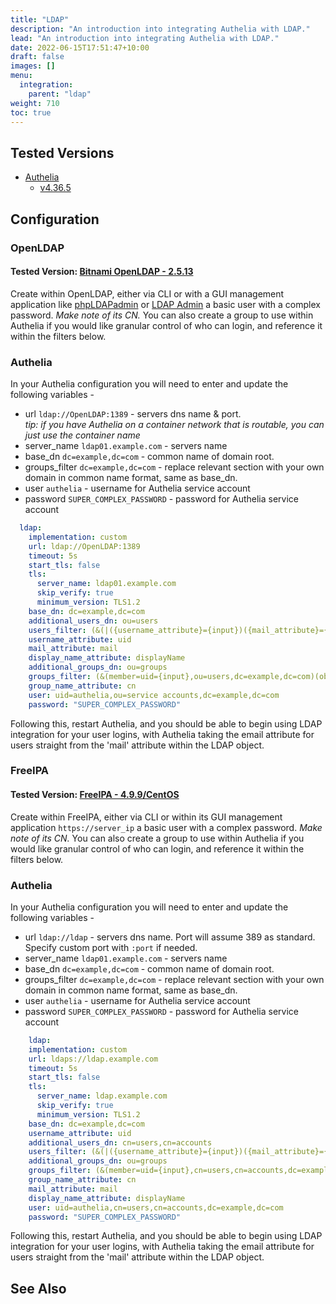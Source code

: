```yaml
---
title: "LDAP"
description: "An introduction into integrating Authelia with LDAP."
lead: "An introduction into integrating Authelia with LDAP."
date: 2022-06-15T17:51:47+10:00
draft: false
images: []
menu:
  integration:
    parent: "ldap"
weight: 710
toc: true
---
```


## Tested Versions

* [Authelia]
  * [v4.36.5](https://github.com/authelia/authelia/releases/tag/v4.36.5)

## Configuration

### OpenLDAP
#### Tested Version: [Bitnami OpenLDAP - 2.5.13](https://github.com/bitnami/bitnami-docker-openldap/releases/tag/2.5.13-debian-11-r7)  
Create within OpenLDAP, either via CLI or with a GUI management application like [phpLDAPadmin](http://phpldapadmin.sourceforge.net/wiki/index.php/Main_Page) or [LDAP Admin](http://www.ldapadmin.org/) a basic user with a complex password.
*Make note of its CN.*
You can also create a group to use within Authelia if you would like granular control of who can login, and reference it within the filters below.

### Authelia

In your Authelia configuration you will need to enter and update the following variables - 
* url `ldap://OpenLDAP:1389` - servers dns name & port.  
  *tip: if you have Authelia on a container network that is routable, you can just use the container name*
* server_name `ldap01.example.com` - servers name
* base_dn `dc=example,dc=com` - common name of domain root.
* groups_filter `dc=example,dc=com` - replace relevant section with your own domain in common name format, same as base_dn.
* user `authelia` - username for Authelia service account
* password `SUPER_COMPLEX_PASSWORD` - password for Authelia service account

```yaml
  ldap:
    implementation: custom
    url: ldap://OpenLDAP:1389
    timeout: 5s
    start_tls: false
    tls:
      server_name: ldap01.example.com
      skip_verify: true
      minimum_version: TLS1.2
    base_dn: dc=example,dc=com
    additional_users_dn: ou=users
    users_filter: (&(|({username_attribute}={input})({mail_attribute}={input}))(objectClass=person))
    username_attribute: uid
    mail_attribute: mail
    display_name_attribute: displayName
    additional_groups_dn: ou=groups
    groups_filter: (&(member=uid={input},ou=users,dc=example,dc=com)(objectclass=groupofnames))
    group_name_attribute: cn
    user: uid=authelia,ou=service accounts,dc=example,dc=com
    password: "SUPER_COMPLEX_PASSWORD"
```
Following this, restart Authelia, and you should be able to begin using LDAP integration for your user logins, with Authelia taking the email attribute for users straight from the 'mail' attribute within the LDAP object.  

### FreeIPA
#### Tested Version: [FreeIPA - 4.9.9/CentOS]([https://github.com/bitnami/bitnami-docker-openldap/releases/tag/2.5.13-debian-11-r7](https://www.freeipa.org/page/Releases/4.9.9))  
Create within FreeIPA, either via CLI or within its GUI management application `https://server_ip` a basic user with a complex password.
*Make note of its CN.*
You can also create a group to use within Authelia if you would like granular control of who can login, and reference it within the filters below.

### Authelia

In your Authelia configuration you will need to enter and update the following variables - 
* url `ldap://ldap` - servers dns name. Port will assume 389 as standard. Specify custom port with `:port` if needed.  
* server_name `ldap01.example.com` - servers name
* base_dn `dc=example,dc=com` - common name of domain root.
* groups_filter `dc=example,dc=com` - replace relevant section with your own domain in common name format, same as base_dn.
* user `authelia` - username for Authelia service account
* password `SUPER_COMPLEX_PASSWORD` - password for Authelia service account

```yaml
    ldap:
    implementation: custom
    url: ldaps://ldap.example.com
    timeout: 5s
    start_tls: false
    tls:
      server_name: ldap.example.com
      skip_verify: true
      minimum_version: TLS1.2
    base_dn: dc=example,dc=com
    username_attribute: uid
    additional_users_dn: cn=users,cn=accounts
    users_filter: (&(|({username_attribute}={input})({mail_attribute}={input}))(objectClass=person))
    additional_groups_dn: ou=groups
    groups_filter: (&(member=uid={input},cn=users,cn=accounts,dc=example,dc=com)(objectclass=groupofnames))
    group_name_attribute: cn
    mail_attribute: mail
    display_name_attribute: displayName
    user: uid=authelia,cn=users,cn=accounts,dc=example,dc=com
    password: "SUPER_COMPLEX_PASSWORD"
```
Following this, restart Authelia, and you should be able to begin using LDAP integration for your user logins, with Authelia taking the email attribute for users straight from the 'mail' attribute within the LDAP object.  

## See Also
[Authelia]: https://www.authelia.com
[Bitname OpenLDAP]: [https://www.bookstackapp.com/](https://hub.docker.com/r/bitnami/openldap/)
[FreeIPA]: https://www.freeipa.org/page/Main_Page
